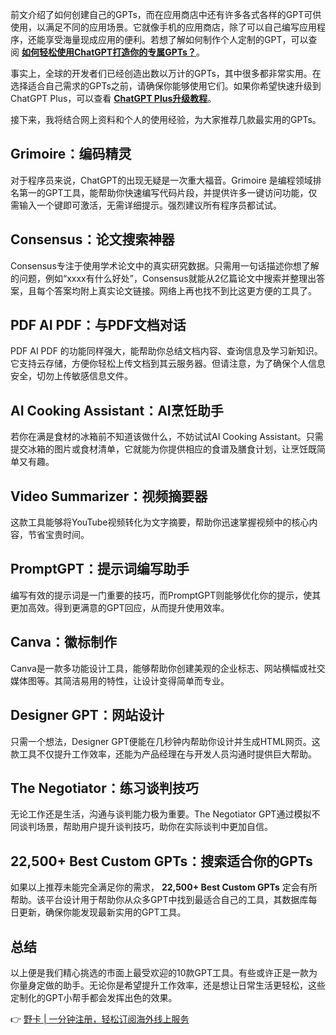前文介绍了如何创建自己的GPTs，而在应用商店中还有许多各式各样的GPT可供使用，以满足不同的应用场景。它就像手机的应用商店，除了可以自己编写应用程序，还能享受海量现成应用的便利。若想了解如何制作个人定制的GPT，可以查阅 **[如何轻松使用ChatGPT打造你的专属GPTs？](https://bit.ly/bewildcard)**。

事实上，全球的开发者们已经创造出数以万计的GPTs，其中很多都非常实用。在选择适合自己需求的GPTs之前，请确保你能够使用它们。如果你希望快速升级到ChatGPT Plus，可以查看 **[ChatGPT Plus升级教程](https://bit.ly/bewildcard)**。

接下来，我将结合网上资料和个人的使用经验，为大家推荐几款最实用的GPTs。

## Grimoire：编码精灵

对于程序员来说，ChatGPT的出现无疑是一次重大福音。Grimoire 是编程领域排名第一的GPT工具，能帮助你快速编写代码片段，并提供许多一键访问功能，仅需输入一个键即可激活，无需详细提示。强烈建议所有程序员都试试。

## Consensus：论文搜索神器

Consensus专注于使用学术论文中的真实研究数据。只需用一句话描述你想了解的问题，例如“xxxx有什么好处”，Consensus就能从2亿篇论文中搜索并整理出答案，且每个答案均附上真实论文链接。网络上再也找不到比这更方便的工具了。

## PDF AI PDF：与PDF文档对话

PDF AI PDF 的功能同样强大，能帮助你总结文档内容、查询信息及学习新知识。它支持云存储，方便你轻松上传文档到其云服务器。但请注意，为了确保个人信息安全，切勿上传敏感信息文件。

## AI Cooking Assistant：AI烹饪助手

若你在满是食材的冰箱前不知道该做什么，不妨试试AI Cooking Assistant。只需提交冰箱的图片或食材清单，它就能为你提供相应的食谱及膳食计划，让烹饪既简单又有趣。

## Video Summarizer：视频摘要器

这款工具能够将YouTube视频转化为文字摘要，帮助你迅速掌握视频中的核心内容，节省宝贵时间。

## PromptGPT：提示词编写助手

编写有效的提示词是一门重要的技巧，而PromptGPT则能够优化你的提示，使其更加高效。得到更满意的GPT回应，从而提升使用效率。

## Canva：徽标制作

Canva是一款多功能设计工具，能够帮助你创建美观的企业标志、网站横幅或社交媒体图等。其简洁易用的特性，让设计变得简单而专业。

## Designer GPT：网站设计

只需一个想法，Designer GPT便能在几秒钟内帮助你设计并生成HTML网页。这款工具不仅提升工作效率，还能为产品经理在与开发人员沟通时提供巨大帮助。

## The Negotiator：练习谈判技巧

无论工作还是生活，沟通与谈判能力极为重要。The Negotiator GPT通过模拟不同谈判场景，帮助用户提升谈判技巧，助你在实际谈判中更加自信。

## 22,500+ Best Custom GPTs：搜索适合你的GPTs

如果以上推荐未能完全满足你的需求， **22,500+ Best Custom GPTs** 定会有所帮助。该平台设计用于帮助你从众多GPT中找到最适合自己的工具，其数据库每日更新，确保你能发现最新实用的GPT工具。

## 总结

以上便是我们精心挑选的市面上最受欢迎的10款GPT工具。有些或许正是一款为你量身定做的助手。无论你是希望提升工作效率，还是想让日常生活更轻松，这些定制化的GPT小帮手都会发挥出色的效果。

👉 [野卡 | 一分钟注册，轻松订阅海外线上服务](https://bit.ly/bewildcard)